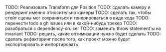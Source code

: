 TODO: Реализовать Transform для Position
TODO: сделать камеру и рендеринг именно относительно камеры
TODO: сделать так, чтобы стейт сцены мог сохраняться и генерироваться в виде кода
TODO: перенести todo в gh issues или в какой-нибудь трекер
TODO: разобраться с dependency-cruiser
TODO: заменить throw statement'ы на invariant
TODO: решить, какие оптимизации нужно будет сделать
TODO: сделать рефакторинг после того, как проект можно будет экспортировать и импортировать